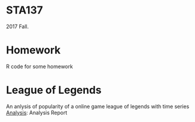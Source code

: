 # STA137
2017 Fall.
# Homework
R code for some homework
# League of Legends
An anlysis of popularity of a online game league of legends with time series  
[Analysis](https://github.com/Jacksoften/STA137/blob/master/leagueOfLegends/file/137-final-project.pdf): Analysis Report
